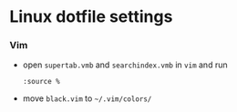 # Linux dotfile settings

### Vim
- open ```supertab.vmb``` and ```searchindex.vmb``` in ```vim``` and run 

    ```
    :source %
    ```

- move ```black.vim``` to ```~/.vim/colors/```
